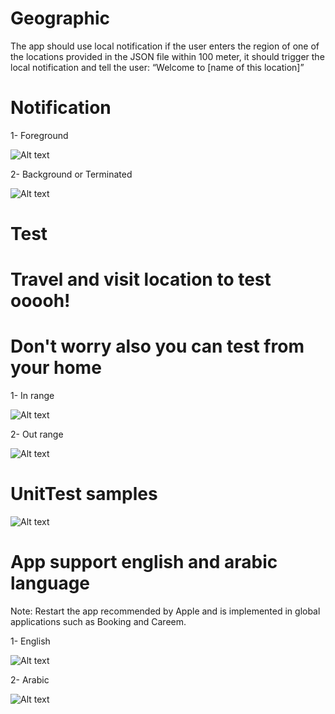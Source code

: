 # Geographic
The app should use local notification if the user enters the region of one of the locations provided in the JSON file within 100 meter, it should trigger the local notification and tell the user: “Welcome to [name of this location]”

# Notification

1- Foreground

![Alt text](https://s9.postimg.org/eqahttu2n/Whats_App_Image_2018-02-11_at_3.14.47_AM_1.jpg?raw=true "Foreground")

2- Background or Terminated

![Alt text](https://s9.postimg.org/4g82ulbwv/Whats_App_Image_2018-02-11_at_3.14.47_AM.jpg?raw=true "Terminated")

# Test 

# Travel and visit location to test ooooh!

# Don't worry also you can test from your home

1- In range 

![Alt text](https://s9.postimg.org/pnbtilw9r/Screen_Shot_2018-02-11_at_1.23.55_AM.png?raw=true "In Rang")

2- Out range

![Alt text](https://s9.postimg.org/b44oh6vf3/Screen_Shot_2018-02-11_at_1.25.47_AM.png?raw=true "Out Rang")


# UnitTest samples

![Alt text](https://s9.postimg.org/yv41z9t1b/Screen_Shot_2018-02-11_at_1.21.30_AM.png?raw=true "Out Rang")


# App support english and arabic language

Note: Restart the app recommended by Apple and is implemented in global applications such as Booking and Careem.


1- English

![Alt text](https://s9.postimg.org/5rfu332dr/Whats_App_Image_2018-02-11_at_2.16.02_AM.jpg?raw=true "Terminated")

2- Arabic

![Alt text](https://s9.postimg.org/knedamo27/Whats_App_Image_2018-02-11_at_2.14.42_AM_2.jpg?raw=true "Terminated")






